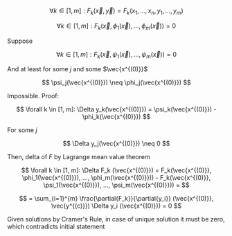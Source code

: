 $$ \forall k \in [1, m]: F_k(\vec{x}, \vec{y}) = F_k(x_1, ..., x_n, y_1, ..., y_m) $$

$$ \forall k \in [1, m]:  F_k(\vec{x}, \phi_1(\vec{x}), ..., \phi_m(\vec{x})) = 0$$

Suppose

$$ \forall k \in [1, m]:  F_k(\vec{x}, \psi_1(\vec{x}), ..., \psi_m(\vec{x})) = 0$$

And at least for some $j$ and some $\vec{x^{(0)}}$

$$ \psi_j(\vec{x^{(0)}}) \neq \phi_j(\vec{x^{(0)}}) $$

Impossible. Proof:

$$ \forall k \in [1, m]:  \Delta y_k(\vec{x^{(0)}}) = \psi_k(\vec{x^{(0)}}) - \phi_k(\vec{x^{(0)}}) $$

For some $j$

$$ \Delta y_j(\vec{x^{(0)}}) \neq 0 $$

Then, delta of $F$ by Lagrange mean value theorem

$$ \forall k \in [1, m]: \Delta F_k (\vec{x^{(0)}}) = F_k(\vec{x^{(0)}}, \phi_1(\vec{x^{(0)}}), ..., \phi_m(\vec{x^{(0)}})) - F_k(\vec{x^{(0)}}, \psi_1(\vec{x^{(0)}}), ..., \psi_m(\vec{x^{(0)}})) = $$

$$ = \sum_{i=1}^{m} \frac{\partial{F_k}}{\partial{y_i}} (\vec{x^{(0)}}, \vec{y^{(c)}}) \Delta y_i (\vec{x^{(0)}}) = 0 $$

Given solutions by Cramer's Rule, in case of unique solution it must be zero, which contradicts initial statement
